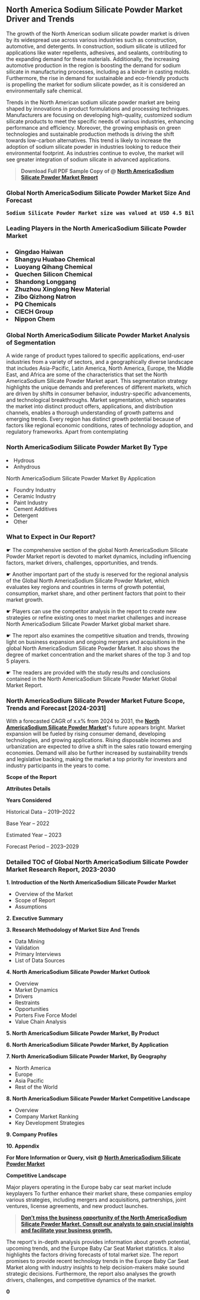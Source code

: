 <p> <h2>North America Sodium Silicate Powder Market Driver and Trends</h2><p>The growth of the North American sodium silicate powder market is driven by its widespread use across various industries such as construction, automotive, and detergents. In construction, sodium silicate is utilized for applications like water repellents, adhesives, and sealants, contributing to the expanding demand for these materials. Additionally, the increasing automotive production in the region is boosting the demand for sodium silicate in manufacturing processes, including as a binder in casting molds. Furthermore, the rise in demand for sustainable and eco-friendly products is propelling the market for sodium silicate powder, as it is considered an environmentally safe chemical.</p><p>Trends in the North American sodium silicate powder market are being shaped by innovations in product formulations and processing techniques. Manufacturers are focusing on developing high-quality, customized sodium silicate products to meet the specific needs of various industries, enhancing performance and efficiency. Moreover, the growing emphasis on green technologies and sustainable production methods is driving the shift towards low-carbon alternatives. This trend is likely to increase the adoption of sodium silicate powder in industries looking to reduce their environmental footprint. As industries continue to evolve, the market will see greater integration of sodium silicate in advanced applications.</p></p><blockquote id="" class=""><strong>Download Full PDF Sample Copy of @&nbsp;<a href="https://www.verifiedmarketreports.com/download-sample/?rid=288132&utm_source=GitHub-Jan&utm_medium=285" target="_blank">North AmericaSodium Silicate Powder Market Report</a>&nbsp;&nbsp;</strong></blockquote><h3 id="" class=""><strong>Global&nbsp;North AmericaSodium Silicate Powder Market Size And Forecast</strong></h3><pre class="reader-text-block__code-block"><strong>Sodium Silicate Powder Market size was valued at USD 4.5 Billion in 2022 and is projected to reach USD 6.8 Billion by 2030, growing at a CAGR of 5.5% from 2024 to 2030.</strong></pre><h3 id="" class="">Leading Players in the&nbsp;North AmericaSodium Silicate Powder Market</h3><h3 class=""></Li><Li>Qingdao Haiwan</Li><Li> Shangyu Huabao Chemical</Li><Li> Luoyang Qihang Chemical</Li><Li> Quechen Silicon Chemical</Li><Li> Shandong Longgang</Li><Li> Zhuzhou Xinglong New Material</Li><Li> Zibo Qizhong Natron</Li><Li> PQ Chemicals</Li><Li> CIECH Group</Li><Li> Nippon Chem</h3><h3 id="" class="">Global&nbsp;North AmericaSodium Silicate Powder Market Analysis of Segmentation</h3><p id="" class="">A wide range of product types tailored to specific applications, end-user industries from a variety of sectors, and a geographically diverse landscape that includes Asia-Pacific, Latin America, North America, Europe, the Middle East, and Africa are some of the characteristics that set the North AmericaSodium Silicate Powder Market apart. This segmentation strategy highlights the unique demands and preferences of different markets, which are driven by shifts in consumer behavior, industry-specific advancements, and technological breakthroughs. Market segmentation, which separates the market into distinct product offers, applications, and distribution channels, enables a thorough understanding of growth patterns and emerging trends. Every region has distinct growth potential because of factors like regional economic conditions, rates of technology adoption, and regulatory frameworks. Apart from contemplating</p><h3 id="" class="">North AmericaSodium Silicate Powder Market&nbsp;By Type</h3><p></Li><Li>Hydrous</Li><Li> Anhydrous</p><div class="" data-test-id=""><p>North AmericaSodium Silicate Powder Market&nbsp;By Application</p></div><p class=""></Li><Li>Foundry Industry</Li><Li> Ceramic Industry</Li><Li> Paint Industry</Li><Li> Cement Additives</Li><Li> Detergent</Li><Li> Other</p><div class="" data-test-id=""><h3><span class="">What to Expect in Our Report?</span></h3></div><div class="" data-test-id=""><p><span class="">☛ The comprehensive section of the global North AmericaSodium Silicate Powder Market report is devoted to market dynamics, including influencing factors, market drivers, challenges, opportunities, and trends.</span></p></div><div class="" data-test-id=""><p><span class="">☛ Another important part of the study is reserved for the regional analysis of the Global North AmericaSodium Silicate Powder Market, which evaluates key regions and countries in terms of growth potential, consumption, market share, and other pertinent factors that point to their market growth.</span></p></div><div class="" data-test-id=""><p><span class="">☛ Players can use the competitor analysis in the report to create new strategies or refine existing ones to meet market challenges and increase North AmericaSodium Silicate Powder Market global market share.</span></p></div><div class="" data-test-id=""><p><span class="">☛ The report also examines the competitive situation and trends, throwing light on business expansion and ongoing mergers and acquisitions in the global North AmericaSodium Silicate Powder Market. It also shows the degree of market concentration and the market shares of the top 3 and top 5 players.</span></p></div><div class="" data-test-id=""><p><span class="">☛ The readers are provided with the study results and conclusions contained in the North AmericaSodium Silicate Powder Market Global Market Report.</span></p></div><div class="" data-test-id=""><h3><span class="">North AmericaSodium Silicate Powder Market Future Scope, Trends and Forecast [2024-2031]</span></h3></div><div class="" data-test-id=""><p><span class="">With a forecasted CAGR of x.x% from 2024 to 2031, the <strong><a href="https://www.verifiedmarketreports.com/download-sample/?rid=288132&utm_source=GitHub-Jan&utm_medium=285" target="_blank">North AmericaSodium Silicate Powder Market</a>'</strong>s future appears bright. Market expansion will be fueled by rising consumer demand, developing technologies, and growing applications. Rising disposable incomes and urbanization are expected to drive a shift in the sales ratio toward emerging economies. Demand will also be further increased by sustainability trends and legislative backing, making the market a top priority for investors and industry participants in the years to come.</span></p><p id="ember66" class="ember-view reader-text-block__paragraph"><strong>Scope of the Report</strong></p><p id="ember67" class="ember-view reader-text-block__paragraph"><strong>Attributes Details</strong></p><p id="ember68" class="ember-view reader-text-block__paragraph"><strong>Years Considered</strong></p><p id="ember69" class="ember-view reader-text-block__paragraph">Historical Data &ndash; 2019&ndash;2022</p><p id="ember70" class="ember-view reader-text-block__paragraph">Base Year &ndash; 2022</p><p id="ember71" class="ember-view reader-text-block__paragraph">Estimated Year &ndash; 2023</p><p id="ember72" class="ember-view reader-text-block__paragraph">Forecast Period &ndash; 2023&ndash;2029</p></div><h3 id="" class="">Detailed TOC of Global North AmericaSodium Silicate Powder Market Research Report, 2023-2030</h3><p id="" class=""><strong>1. Introduction of the North AmericaSodium Silicate Powder Market</strong></p><ul><li>Overview of the Market</li><li>Scope of Report</li><li>Assumptions</li></ul><p id="" class=""><strong>2. Executive Summary</strong></p><p id="" class=""><strong>3. Research Methodology of Market Size And Trends</strong></p><ul><li>Data Mining</li><li>Validation</li><li>Primary Interviews</li><li>List of Data Sources</li></ul><p id="" class=""><strong>4. North AmericaSodium Silicate Powder Market Outlook</strong></p><ul><li>Overview</li><li>Market Dynamics</li><li>Drivers</li><li>Restraints</li><li>Opportunities</li><li>Porters Five Force Model</li><li>Value Chain Analysis</li></ul><p id="" class=""><strong>5. North AmericaSodium Silicate Powder Market, By Product</strong></p><p id="" class=""><strong>6. North AmericaSodium Silicate Powder Market, By Application</strong></p><p id="" class=""><strong>7. North AmericaSodium Silicate Powder Market, By Geography</strong></p><ul><li>North America</li><li>Europe</li><li>Asia Pacific</li><li>Rest of the World</li></ul><p id="" class=""><strong>8. North AmericaSodium Silicate Powder Market Competitive Landscape</strong></p><ul><li>Overview</li><li>Company Market Ranking</li><li>Key Development Strategies</li></ul><p id="" class=""><strong>9. Company Profiles</strong></p><p id="" class=""><strong>10. Appendix</strong></p><p><strong>For More Information or Query, visit&nbsp;@ <a href="https://www.verifiedmarketreports.com/product/sodium-silicate-powder-market/" target="_blank">North AmericaSodium Silicate Powder Market</a></strong></p><p id="ember61" class="ember-view reader-text-block__paragraph"><strong>Competitive Landscape</strong></p><p id="ember62" class="ember-view reader-text-block__paragraph">Major players operating in the Europe baby car seat market include keyplayers To further enhance their market share, these companies employ various strategies, including mergers and acquisitions, partnerships, joint ventures, license agreements, and new product launches.</p><blockquote id="ember63" class="ember-view reader-text-block__blockquote"><strong><a href="https://www.verifiedmarketreports.com/download-sample/?rid=288132&utm_source=GitHub-Jan&utm_medium=285" target="_blank">Don&rsquo;t miss the business opportunity of the North AmericaSodium Silicate Powder Market. Consult our analysts to gain crucial insights and facilitate your business growth.</a></strong></blockquote><p id="ember64" class="ember-view reader-text-block__paragraph">The report's in-depth analysis provides information about growth potential, upcoming trends, and the Europe Baby Car Seat Market statistics. It also highlights the factors driving forecasts of total market size. The report promises to provide recent technology trends in the Europe Baby Car Seat Market along with industry insights to help decision-makers make sound strategic decisions. Furthermore, the report also analyses the growth drivers, challenges, and competitive dynamics of the market.</p><p class="ember-view reader-text-block__paragraph"><strong>0</strong></p>
